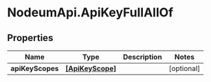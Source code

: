 # NodeumApi.ApiKeyFullAllOf

## Properties

Name | Type | Description | Notes
------------ | ------------- | ------------- | -------------
**apiKeyScopes** | [**[ApiKeyScope]**](ApiKeyScope.md) |  | [optional] 


